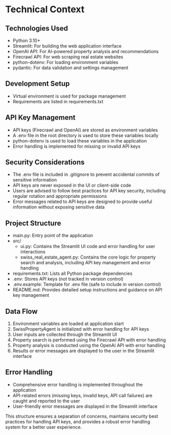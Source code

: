 # Technical Context

## Technologies Used

- Python 3.10+
- Streamlit: For building the web application interface
- OpenAI API: For AI-powered property analysis and recommendations
- Firecrawl API: For web scraping real estate websites
- python-dotenv: For loading environment variables
- pydantic: For data validation and settings management

## Development Setup

- Virtual environment is used for package management
- Requirements are listed in requirements.txt

## API Key Management

- API keys (Firecrawl and OpenAI) are stored as environment variables
- A .env file in the root directory is used to store these variables locally
- python-dotenv is used to load these variables in the application
- Error handling is implemented for missing or invalid API keys

## Security Considerations

- The .env file is included in .gitignore to prevent accidental commits of sensitive information
- API keys are never exposed in the UI or client-side code
- Users are advised to follow best practices for API key security, including regular rotation and appropriate permissions
- Error messages related to API keys are designed to provide useful information without exposing sensitive data

## Project Structure

- main.py: Entry point of the application
- src/
  - ui.py: Contains the Streamlit UI code and error handling for user interactions
  - swiss_real_estate_agent.py: Contains the core logic for property search and analysis, including API key management and error handling
- requirements.txt: Lists all Python package dependencies
- .env: Stores API keys (not tracked in version control)
- .env.example: Template for .env file (safe to include in version control)
- README.md: Provides detailed setup instructions and guidance on API key management

## Data Flow

1. Environment variables are loaded at application start
2. SwissPropertyAgent is initialized with error handling for API keys
3. User inputs are collected through the Streamlit UI
4. Property search is performed using the Firecrawl API with error handling
5. Property analysis is conducted using the OpenAI API with error handling
6. Results or error messages are displayed to the user in the Streamlit interface

## Error Handling

- Comprehensive error handling is implemented throughout the application
- API-related errors (missing keys, invalid keys, API call failures) are caught and reported to the user
- User-friendly error messages are displayed in the Streamlit interface

This structure ensures a separation of concerns, maintains security best practices for handling API keys, and provides a robust error handling system for a better user experience.

